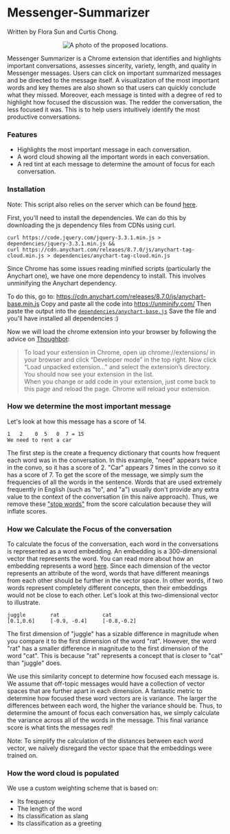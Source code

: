 # Messenger-Summarizer
Written by Flora Sun and Curtis Chong.

<p align="center">
  <img src="https://chongcurtis.com/file_hosting/messenger_summarizer.png" alt="A photo of the proposed locations."/>
</p>

Messenger Summarizer is a Chrome extension that identifies and highlights important conversations, assesses sincerity, variety, length, and quality in Messenger messages.
Users can click on important summarized messages and be directed to the message itself. A visualization of the most important words and key themes are also shown so that users can quickly conclude what they missed. Moreover, each message is tinted with a degree of red to highlight how focused the discussion was. The redder the conversation, the less focused it was. This is to help users intuitively identify the most productive conversations.

### Features
 - Highlights the most important message in each conversation.
 - A word cloud showing all the important words in each conversation.
 - A red tint at each message to determine the amount of focus for each conversation.

### Installation

Note: This script also relies on the server which can be found [here](https://github.com/curtischong/Messenger-Summarizer-Server).

First, you'll need to install the dependencies. We can do this by downloading the js dependency files from CDNs using curl.
```
curl https://code.jquery.com/jquery-3.3.1.min.js > dependencies/jquery-3.3.1.min.js &&
curl https://cdn.anychart.com/releases/8.7.0/js/anychart-tag-cloud.min.js > dependencies/anychart-tag-cloud.min.js
```

Since Chrome has some issues reading minified scripts (particularly the Anychart one), we have one more dependency to install. This involves unminifying the Anychart dependency.

To do this, go to:
https://cdn.anychart.com/releases/8.7.0/js/anychart-base.min.js
Copy and paste all the code into https://unminify.com/
Then paste the output into the [`dependencies/anychart-base.js`](dependencies/anychart-base.js)
Save the file and you'll have installed all dependencies :)

Now we will load the chrome extension into your browser by following the advice on [Thoughbot](https://thoughtbot.com/blog/how-to-make-a-chrome-extension#load-your-extension-into-chrome):

> To load your extension in Chrome, open up chrome://extensions/ in your browser and click “Developer mode” in the top right. Now click “Load unpacked extension…” and select the extension’s directory. You should now see your extension in the list. <br>
> When you change or add code in your extension, just come back to this page and reload the page. Chrome will reload your extension.


### How we determine the most important message
Let's look at how this message has a score of 14.
```
1   2    0  5   0  7 = 15
We need to rent a car
```

The first step is the create a frequency dictionary that counts how frequent each word was in the conversation. In this example, "need" appears twice in the convo, so it has a score of 2. "Car" appears 7 times in the convo so it has a score of 7. To get the score of the message, we simply sum the frequencies of all the words in the sentence. Words that are used extremely frequently in English (such as "to", and "a") usually don't provide any extra value to the context of the conversation (in this naïve approach). Thus, we remove these ["stop words"](https://en.wikipedia.org/wiki/Stop_words) from the score calculation because they will inflate scores.

### How we Calculate the Focus of the conversation
To calculate the focus of the conversation, each word in the conversations is represented as a word embedding. An embedding is a 300-dimensional vector that represents the word. You can read more about how an embedding represents a word [here](https://towardsdatascience.com/introduction-to-word-embedding-and-word2vec-652d0c2060fa). Since each dimension of the vector represents an attribute of the word, words that have different meanings from each other should be further in the vector space. In other words, if two words represent completely different concepts, then their embeddings would not be close to each other. Let's look at this two-dimensional vector to illustrate.
```
juggle        rat              cat
[0.1,0.6]     [-0.9, -0.4]     [-0.8,-0.2]
```

The first dimension of "juggle" has a sizable difference in magnitude when you compare it to the first dimension of the word "rat". However, the word "rat" has a smaller difference in magnitude to the first dimension of the word "cat". This is because "rat" represents a concept that is closer to "cat" than "juggle" does.

We use this similarity concept to determine how focused each message is. We assume that off-topic messages would have a collection of vector spaces that are further apart in each dimension. A fantastic metric to determine how focused these word vectors are is variance. The larger the differences between each word, the higher the variance should be. Thus, to determine the amount of focus each conversation has, we simply calculate the variance across all of the words in the message. This final variance score is what tints the messages red!

Note: To simplify the calculation of the distances between each word vector, we naïvely disregard the vector space that the embeddings were trained on.

### How the word cloud is populated
We use a custom weighting scheme that is based on:
- Its frequency
- The length of the word
- Its classification as slang
- Its classification as a greeting
